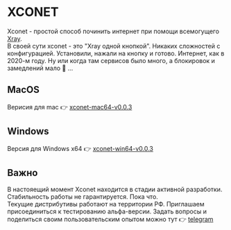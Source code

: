 # XCONET
Xconet - простой способ починить интернет при помощи всемогущего [Xray](https://github.com/XTLS/Xray-core).  
В своей сути xconet - это "Xray одной кнопкой". Никаких сложностей с конфигурацией. Установили, нажали на кнопку и готово. Интернет, как в 2020-м году. Ну или когда там сервисов было много, а блокировок и замедлений мало 🤔 ...

## MacOS  
Верисия для mac 👉 [xconet-mac64-v0.0.3](https://github.com/DH9GMB/xconet-apps/releases/tag/v0.0.3)  

## Windows  
Версия для Windows x64 👉 [xconet-win64-v0.0.3](https://github.com/DH9GMB/xconet-apps/releases/tag/v0.0.3)  

## Важно  
В настояещий момент Xconet находится в стадии активной разработки. Стабильность работы не гарантируется. Пока что.  
Текущие дистрибутивы работают на территории РФ. Приглашаем присоединиться к тестированию альфа-версии. Задать вопросы и поделиться своим пользовательским опытом можно тут 👉 [telegram](https://t.me/BalefireDetect)
